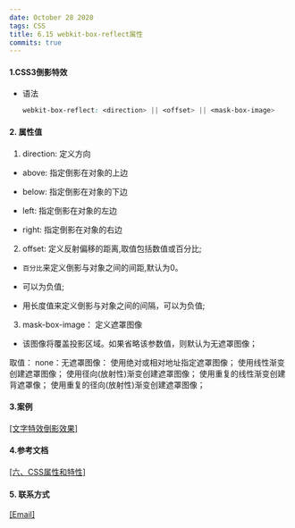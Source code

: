 ```yaml
---
date: October 28 2020
tags: CSS
title: 6.15 webkit-box-reflect属性
commits: true
---
```

#### 1.CSS3倒影特效

- 语法

  ```css
  webkit-box-reflect: <direction> || <offset> || <mask-box-image>
  ```

#### 2. 属性值

1. direction: 定义方向

- above: 指定倒影在对象的上边

- below: 指定倒影在对象的下边

- left: 指定倒影在对象的左边

- right: 指定倒影在对象的右边

2. offset: 定义反射偏移的距离,取值包括数值或百分比;

- `百分比`来定义倒影与对象之间的间距,默认为0。

- 可以为负值;

- 用长度值来定义倒影与对象之间的间隔，可以为负值;

3. mask-box-image： 定义遮罩图像

- 该图像将覆盖投影区域。如果省略该参数值，则默认为无遮罩图像；

取值：
none：无遮罩图像：
使用绝对或相对地址指定遮罩图像；
使用线性渐变创建遮罩图像；
使用径向(放射性)渐变创建遮罩图像；
使用重复的线性渐变创建背遮罩像；
使用重复的径向(放射性)渐变创建遮罩图像；

#### 3.案例

[[文字特效倒影效果]]()

#### 4.参考文档

[[六、CSS属性和特性]](https://web-dolphin.github.io/2020/10/28/CSS/Tutorial/%E5%85%AD%E3%80%81CSS%20%E5%B1%9E%E6%80%A7%E5%92%8C%E7%89%B9%E6%80%A7/)

#### 5. 联系方式

[[Email]](yuanmin8888@outlook.com)

